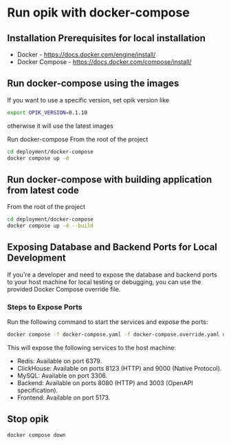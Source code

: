 # Run opik with docker-compose

## Installation Prerequisites for local installation

- Docker - https://docs.docker.com/engine/install/
- Docker Compose - https://docs.docker.com/compose/install/

## Run docker-compose using the images

If you want to use a specific version, set opik version like
```bash
export OPIK_VERSION=0.1.10
```

 otherwise it will use the latest images

 Run docker-compose
 From the root of the project

```bash
cd deployment/docker-compose
docker compose up -d
```

## Run docker-compose with building application from latest code

From the root of the project

```bash
cd deployment/docker-compose
docker compose up -d --build
```

## Exposing Database and Backend Ports for Local Development

If you're a developer and need to expose the database and backend ports to your host machine for local testing or debugging, you can use the provided Docker Compose override file.

### Steps to Expose Ports

Run the following command to start the services and expose the ports:

```bash
docker compose -f docker-compose.yaml -f docker-compose.override.yaml up -d
```

This will expose the following services to the host machine:

- Redis: Available on port 6379.
- ClickHouse: Available on ports 8123 (HTTP) and 9000 (Native Protocol).
- MySQL: Available on port 3306.
- Backend: Available on ports 8080 (HTTP) and 3003 (OpenAPI specification).
- Frontend: Available on port 5173.

## Stop opik

```bash
docker compose down
```
